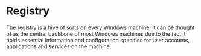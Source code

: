 # Registry
The registry is a hive of sorts on every Windows machine; it can be thought of as the central backbone of most Windows machines due to the fact it holds essential information and configuration specifics for user accounts, applications and services on the machine. 

